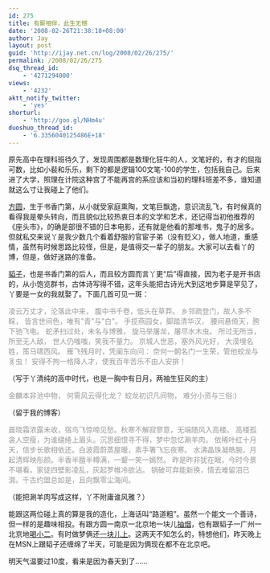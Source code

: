 ```yaml
---
id: 275
title: 有厮相伴，此生无憾
date: '2008-02-26T21:38:18+08:00'
author: Jay
layout: post
guid: 'http://ijay.net.cn/log/2008/02/26/275/'
permalink: /2008/02/26/275
dsq_thread_id:
    - '4271294000'
views:
    - '4232'
aktt_notify_twitter:
    - 'yes'
shorturl:
    - 'http://goo.gl/NHm4u'
duoshuo_thread_id:
    - '6.3356040125486E+18'
---
```


原先高中在理科班待久了，发现周围都是数理化狂牛的人，文笔好的，有才的屈指可数，比如小裴和乐乐，剩下的都是逻辑100文笔-100的学生，包括我自己。后来进了大学，照理在计院这种宫了不能再宫的系应该和当初的理科班差不多，谁知道就这么寸让我碰上了他们。

<a href="http://fariyvoice.spaces.live.com/" target="_blank">方圆</a>，生于书香门第，从小就受家庭熏陶，文笔巨飘逸，意识流乱飞，有时候真的看得我是晕头转向，而且貌似比较热衷日本的文学和艺术，还记得当初他推荐的《座头市》，的确是部很不错的日本电影，还有就是他看的那堆书，鬼子的居多。但就私交来说丫是我少数几个看着舒服的官宦子弟（没有贬义），做人地道，重感情，虽然有时候思路比较怪，但是，是值得交一辈子的朋友。大家可以去看丫的博，但是，做好迷路的准备。

<a href="http://fqy8341.spaces.live.com/" target="_blank">韬子</a>，也是书香门第的后人，而且较方圆而言丫更“后”得直接，因为老子是开书店的，从小饱览群书，古体诗写得不错，这年头能把古诗光大到这地步算是罕见了，丫要是一女的我就娶了。下面几首可见一斑：

<span style="color: #999999;">凌云万丈才，沦落此中来，
腹中书千卷，低头在草莽。
乡邻疏登门，故人多不睬，
皆言世间色，唯有"青"与"白"。
手揽燕园女，脚踏清华汉，
腰间悬倚天，胯下驰飞电。
蛇矛扫过处，未名与博雅，
旋马举屠龙，屠尽水木虫。
所过无所当，所至无人敌，
世人仍嗤嗤，笑我不量力。
京城人世恶，塞外风光好，
大漠埋名姓，策马啸西风。
雁飞残月时，凭阑东向问：
奈何一朝名门一生荣，管他蛟龙与豸虫！
安得不拘一格降人才，使我百年苦乐不由人安排！</span>

（写于丫清纯的高中时代，也是一胸中有日月，两袖生狂风的主）

<span style="color: #999999;">金麟本非池中物，
何需风云得化龙？
蛟龙初识凡间物，
难分小资与三俗:)</span>

（留于我的博客）

<span style="color: #999999;">晨晓霜浓露未收，宿鸟飞惊啼见愁。秋寒不解寂寥意，无端随风入高楼。
高楼孤衾人空瘦，为谁缱绻上眉头。沉思细恨寻不得，梦中忽忆涮羊肉。
依稀叶红十月天，信步长歌相依还。白波霞蔚蒸屋暖，素手箸飞忘夜寒。
水沸晶珠凝皓腕，月起清辉映彤颜。半香半膻半樽满，一颦一笑一嫣然。
昨是昨非犹在眼，今时今景不堪看。家徒四壁影凌乱，灰起罗帷冷欲沾。
锅破可弃能新换，情去难留泪已潸。千古约盟总如是，且向飘零尘海间。</span>

（能把涮羊肉写成这样，丫不附庸谁风雅？）

能跟这两位碰上真的算是我的造化，上海话叫“路道粗”。虽然一个能文一个善诗，但一样的是趣味相投。有跟方圆一南京一北京地一块儿<a href="http://www.jayxu.com/2006/07/30/126/" target="_blank">抽烟</a>，也有跟韬子一广州一北京地<a href="http://www.jayxu.com/2006/08/04/125/" target="_blank">喝小二</a>。有时做梦俩还<a href="http://www.jayxu.com/2006/11/08/117/" target="_blank">一块儿上</a>。这两天不知怎么的，特想他们，昨天晚上在MSN上跟韬子还缠绵了半天，可能是因为俩现在都不在北京吧。

明天气温要过10度，看来是因为春天到了……
